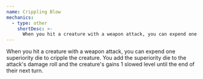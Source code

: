 ```yaml
---
name: Crippling Blow
mechanics:
  - type: other
    shortDesc: >-
      When you hit a creature with a weapon attack, you can expend one superiority die to cripple the creature. You add the superiority die to the attack's damage roll and the creature's gains 1 slowed level until the end of their next turn.
---
```

When you hit a creature with a weapon attack, you can expend one superiority die to cripple the creature. You add the superiority die to the attack's damage roll and the creature's gains 1 slowed level until the end of their next turn.
